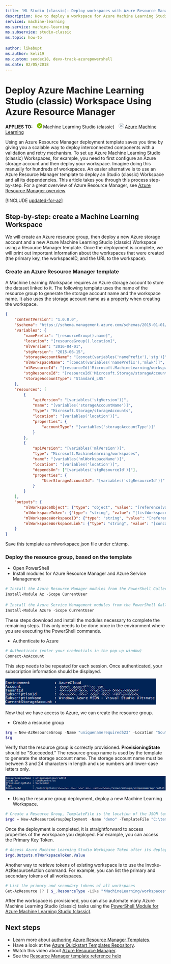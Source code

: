 ```yaml
---
title: 'ML Studio (classic): Deploy workspaces with Azure Resource Manager - Azure'
description: How to deploy a workspace for Azure Machine Learning Studio (classic) using Azure Resource Manager template
services: machine-learning
ms.service: machine-learning
ms.subservice: studio-classic
ms.topic: how-to

author: likebupt
ms.author: keli19
ms.custom: seodec18, devx-track-azurepowershell
ms.date: 02/05/2018
---
```

# Deploy Azure Machine Learning Studio (classic) Workspace Using Azure Resource Manager

**APPLIES TO:**  ![Applies to.](../../../includes/media/aml-applies-to-skus/yes.png)Machine Learning Studio (classic)   ![Does not apply to.](../../../includes/media/aml-applies-to-skus/no.png)[Azure Machine Learning](../overview-what-is-machine-learning-studio.md#ml-studio-classic-vs-azure-machine-learning-studio)

Using an Azure Resource Manager deployment template saves you time by giving you a scalable way to deploy interconnected components with a validation and retry mechanism. To set up Azure Machine Learning Studio (classic) Workspaces, for example, you need to first configure an Azure storage account and then deploy your workspace. Imagine doing this manually for hundreds of workspaces. An easier alternative is to use an Azure Resource Manager template to deploy an Studio (classic) Workspace and all its dependencies. This article takes you through this process step-by-step. For a great overview of Azure Resource Manager, see [Azure Resource Manager overview](../../azure-resource-manager/management/overview.md).

[!INCLUDE [updated-for-az](../../../includes/updated-for-az.md)]

## Step-by-step: create a Machine Learning Workspace
We will create an Azure resource group, then deploy a new Azure storage account and a new Azure Machine Learning Studio (classic) Workspace using a Resource Manager template. Once the deployment is complete, we will print out important information about the workspaces that were created (the primary key, the workspaceID, and the URL to the workspace).

### Create an Azure Resource Manager template

A Machine Learning Workspace requires an Azure storage account to store the dataset linked to it.
The following template uses the name of the resource group to generate the storage account name and the workspace name.  It also uses the storage account name as a property when creating the workspace.

```json
{
    "contentVersion": "1.0.0.0",
    "$schema": "https://schema.management.azure.com/schemas/2015-01-01/deploymentTemplate.json#",
    "variables": {
        "namePrefix": "[resourceGroup().name]",
        "location": "[resourceGroup().location]",
        "mlVersion": "2016-04-01",
        "stgVersion": "2015-06-15",
        "storageAccountName": "[concat(variables('namePrefix'),'stg')]",
        "mlWorkspaceName": "[concat(variables('namePrefix'),'mlwk')]",
        "mlResourceId": "[resourceId('Microsoft.MachineLearning/workspaces', variables('mlWorkspaceName'))]",
        "stgResourceId": "[resourceId('Microsoft.Storage/storageAccounts', variables('storageAccountName'))]",
        "storageAccountType": "Standard_LRS"
    },
    "resources": [
        {
            "apiVersion": "[variables('stgVersion')]",
            "name": "[variables('storageAccountName')]",
            "type": "Microsoft.Storage/storageAccounts",
            "location": "[variables('location')]",
            "properties": {
                "accountType": "[variables('storageAccountType')]"
            }
        },
        {
            "apiVersion": "[variables('mlVersion')]",
            "type": "Microsoft.MachineLearning/workspaces",
            "name": "[variables('mlWorkspaceName')]",
            "location": "[variables('location')]",
            "dependsOn": ["[variables('stgResourceId')]"],
            "properties": {
                "UserStorageAccountId": "[variables('stgResourceId')]"
            }
        }
    ],
    "outputs": {
        "mlWorkspaceObject": {"type": "object", "value": "[reference(variables('mlResourceId'), variables('mlVersion'))]"},
        "mlWorkspaceToken": {"type": "string", "value": "[listWorkspaceKeys(variables('mlResourceId'), variables('mlVersion')).primaryToken]"},
        "mlWorkspaceWorkspaceID": {"type": "string", "value": "[reference(variables('mlResourceId'), variables('mlVersion')).WorkspaceId]"},
        "mlWorkspaceWorkspaceLink": {"type": "string", "value": "[concat('https://studio.azureml.net/Home/ViewWorkspace/', reference(variables('mlResourceId'), variables('mlVersion')).WorkspaceId)]"}
    }
}

```
Save this template as mlworkspace.json file under c:\temp\.

### Deploy the resource group, based on the template

* Open PowerShell
* Install modules for Azure Resource Manager and Azure Service Management

```powershell
# Install the Azure Resource Manager modules from the PowerShell Gallery (press "A")
Install-Module Az -Scope CurrentUser

# Install the Azure Service Management modules from the PowerShell Gallery (press "A")
Install-Module Azure -Scope CurrentUser
```

   These steps download and install the modules necessary to complete the remaining steps. This only needs to be done once in the environment where you are executing the PowerShell commands.

* Authenticate to Azure

```powershell
# Authenticate (enter your credentials in the pop-up window)
Connect-AzAccount
```
This step needs to be repeated for each session. Once authenticated, your subscription information should be displayed.

![Azure Account](./media/deploy-with-resource-manager-template/azuresubscription.png)

Now that we have access to Azure, we can create the resource group.

* Create a resource group

```powershell
$rg = New-AzResourceGroup -Name "uniquenamerequired523" -Location "South Central US"
$rg
```

Verify that the resource group is correctly provisioned. **ProvisioningState** should be "Succeeded."
The resource group name is used by the template to generate the storage account name. The storage account name must be between 3 and 24 characters in length and use numbers and lower-case letters only.

![Resource Group](./media/deploy-with-resource-manager-template/resourcegroupprovisioning.png)

* Using the resource group deployment, deploy a new Machine Learning Workspace.

```powershell
# Create a Resource Group, TemplateFile is the location of the JSON template.
$rgd = New-AzResourceGroupDeployment -Name "demo" -TemplateFile "C:\temp\mlworkspace.json" -ResourceGroupName $rg.ResourceGroupName
```

Once the deployment is completed, it is straightforward to access properties of the workspace you deployed. For example, you can access the Primary Key Token.

```powershell
# Access Azure Machine Learning Studio Workspace Token after its deployment.
$rgd.Outputs.mlWorkspaceToken.Value
```

Another way to retrieve tokens of existing workspace is to use the Invoke-AzResourceAction command. For example, you can list the primary and secondary tokens of all workspaces.

```powershell
# List the primary and secondary tokens of all workspaces
Get-AzResource |? { $_.ResourceType -Like "*MachineLearning/workspaces*"} |ForEach-Object { Invoke-AzResourceAction -ResourceId $_.ResourceId -Action listworkspacekeys -Force}
```
After the workspace is provisioned, you can also automate many Azure Machine Learning Studio (classic) tasks using the [PowerShell Module for Azure Machine Learning Studio (classic)](https://aka.ms/amlps).

## Next steps

* Learn more about [authoring Azure Resource Manager Templates](../../azure-resource-manager/templates/syntax.md).
* Have a look at the [Azure Quickstart Templates Repository](https://github.com/Azure/azure-quickstart-templates).
* Watch this video about [Azure Resource Manager](https://channel9.msdn.com/Events/Ignite/2015/C9-39).
* See the [Resource Manager template reference help](/azure/templates/microsoft.machinelearning/allversions)

<!--Link references-->